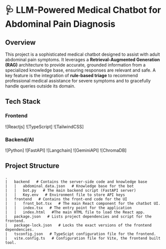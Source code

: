 # 🩺 LLM-Powered Medical Chatbot for Abdominal Pain Diagnosis

## Overview

This project is a sophisticated medical chatbot designed to assist with adult abdominal pain symptoms. It leverages a **Retrieval-Augmented Generation (RAG)** architecture to provide accurate, grounded information from a specialized knowledge base, ensuring responses are relevant and safe. A key feature is the integration of **rule-based triage** to recommend professional medical assistance for severe symptoms and to gracefully handle queries outside its domain.

## Tech Stack

### Frontend
![Reactjs]
![TypeScript]
![TailwindCSS]

### Backend/AI
![Python]
![FastAPI]
![Langchain]
![GeminiAPI]
![ChromaDB]

## Project Structure

```
.
|   backend   # Contains the server-side code and knowledge base
|   |   abdominal_data.json   # Knowledge base for the bot
|   |   bot.py   # The main backend script (FastAPI server)
|   |   Key.env   # Environment file to store API keys
|   frontend   # Contains the front-end code for the UI
|   |   front_bot.tsx   # The main React component for the chatbot UI.
|   |   index.tsx   # The entry point for the application
|   |   index.html   #The main HTML file to load the React app.
|   package.json   # Lists project dependencies and script for the frontend.
|   package-lock.json   # Locks the exact versions of the frontend dependencies.
|   tsconfig.json   # TypeScipt configuration file for the frontend.
|   vite.config.ts   # Configuration file for Vite, the frontend built tool.
```